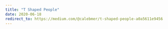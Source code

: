 ```yaml
---
title: "T Shaped People"
date: 2020-06-18
redirect_to: https://medium.com/@calebmer/t-shaped-people-a0a5611e9456
---
```

